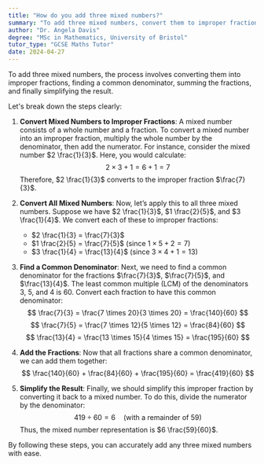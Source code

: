```yaml
---
title: "How do you add three mixed numbers?"
summary: "To add three mixed numbers, convert them to improper fractions, find a common denominator, add, and simplify."
author: "Dr. Angela Davis"
degree: "MSc in Mathematics, University of Bristol"
tutor_type: "GCSE Maths Tutor"
date: 2024-04-27
---
```


To add three mixed numbers, the process involves converting them into improper fractions, finding a common denominator, summing the fractions, and finally simplifying the result.

Let's break down the steps clearly:

1. **Convert Mixed Numbers to Improper Fractions**: A mixed number consists of a whole number and a fraction. To convert a mixed number into an improper fraction, multiply the whole number by the denominator, then add the numerator. For instance, consider the mixed number $2 \frac{1}{3}$. Here, you would calculate:
   $$
   2 \times 3 + 1 = 6 + 1 = 7
   $$
   Therefore, $2 \frac{1}{3}$ converts to the improper fraction $\frac{7}{3}$.

2. **Convert All Mixed Numbers**: Now, let’s apply this to all three mixed numbers. Suppose we have $2 \frac{1}{3}$, $1 \frac{2}{5}$, and $3 \frac{1}{4}$. We convert each of these to improper fractions:
   - $2 \frac{1}{3} = \frac{7}{3}$
   - $1 \frac{2}{5} = \frac{7}{5}$ (since $1 \times 5 + 2 = 7$)
   - $3 \frac{1}{4} = \frac{13}{4}$ (since $3 \times 4 + 1 = 13$)

3. **Find a Common Denominator**: Next, we need to find a common denominator for the fractions $\frac{7}{3}$, $\frac{7}{5}$, and $\frac{13}{4}$. The least common multiple (LCM) of the denominators $3$, $5$, and $4$ is $60$. Convert each fraction to have this common denominator:
   $$
   \frac{7}{3} = \frac{7 \times 20}{3 \times 20} = \frac{140}{60}
   $$
   $$
   \frac{7}{5} = \frac{7 \times 12}{5 \times 12} = \frac{84}{60}
   $$
   $$
   \frac{13}{4} = \frac{13 \times 15}{4 \times 15} = \frac{195}{60}
   $$

4. **Add the Fractions**: Now that all fractions share a common denominator, we can add them together:
   $$
   \frac{140}{60} + \frac{84}{60} + \frac{195}{60} = \frac{419}{60}
   $$

5. **Simplify the Result**: Finally, we should simplify this improper fraction by converting it back to a mixed number. To do this, divide the numerator by the denominator:
   $$
   419 \div 60 = 6 \quad \text{(with a remainder of 59)}
   $$
   Thus, the mixed number representation is $6 \frac{59}{60}$.

By following these steps, you can accurately add any three mixed numbers with ease.
    